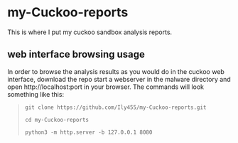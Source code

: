 # my-Cuckoo-reports
This is where I put my cuckoo sandbox analysis reports.

## web interface browsing usage
In order to browse the analysis results as you would do in the cuckoo web interface, download the repo start a webserver in the malware directory and open http://localhost:port in your browser.
The commands will look something like this:
>`git clone https://github.com/Ily455/my-Cuckoo-reports.git`
>
>`cd my-Cuckoo-reports`
>
>`python3 -m http.server -b 127.0.0.1 8080`
